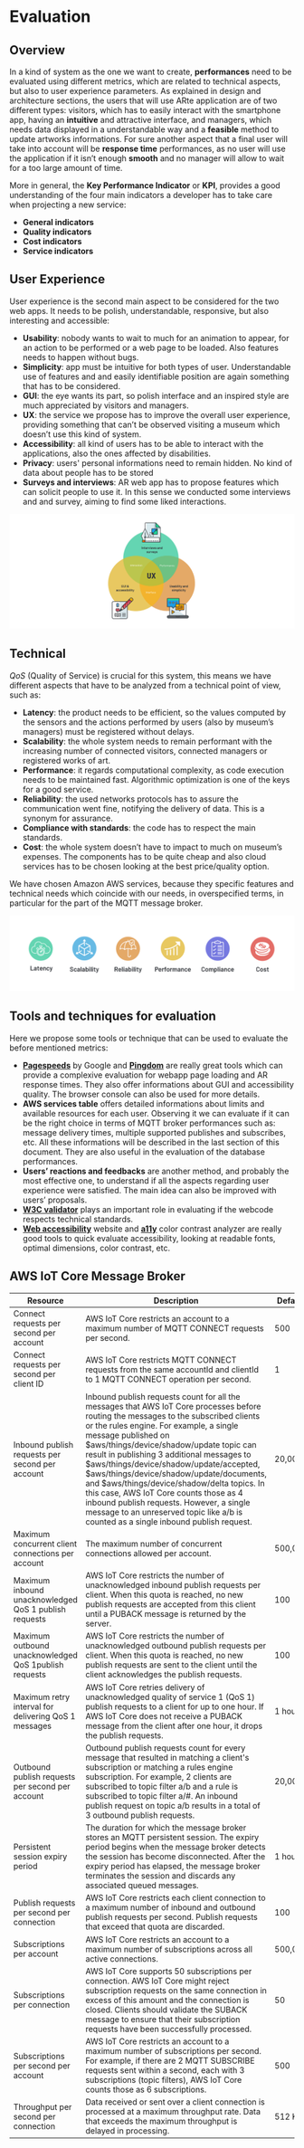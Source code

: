 # Evaluation

## Overview
In a kind of system as the one we want to create, **performances** need to be evaluated using different metrics, which are related to technical aspects, but also to user experience parameters. 
As explained in design and architecture sections, the users that will use ARte application are of two different types: visitors, which has to easily interact with the smartphone app, having an **intuitive** and attractive interface, and managers, which needs data displayed in a understandable way and a **feasible** method to update artworks informations. 
For sure another aspect that a final user will take into account will be **response time** performances, as no user will use the application if it isn’t enough **smooth** and no manager will allow to wait for a too large amount of time.

More in general, the **Key Performance Indicator** or **KPI**, provides a good understanding of the four main indicators a developer has to take care when projecting a new service:

- **General indicators**
- **Quality indicators**
- **Cost indicators**
- **Service indicators**

 
## User Experience
User experience is the second main aspect to be considered for the two web apps. It needs to be polish, understandable, responsive, but also interesting and accessible:

- **Usability**: nobody wants to wait to much for an animation to appear, for an action to be performed or a web page to be loaded. Also features needs to happen without bugs.
- **Simplicity**: app must be intuitive for both types of user. Understandable use of features and and easily identifiable position are again something that has to be considered.
- **GUI**: the eye wants its part, so polish interface and an inspired style are much appreciated by visitors and managers.
- **UX**: the service we propose has to improve the overall user experience, providing something that can’t be observed visiting a museum which doesn’t use this kind of system. 
- **Accessibility**: all kind of users has to be able to interact with the applications, also the ones affected by disabilities.
- **Privacy**: users' personal informations need to remain hidden. No kind of data about people has to be stored 
- **Surveys and interviews**: AR web app has to propose features which can solicit people to use it. In this sense we conducted some interviews and and survey, aiming to find some liked interactions.

![User experience evaluation](/img/user_experience_evaluation.png) 

## Technical
*QoS* (Quality of Service) is crucial for this system, this means we have different aspects that have to be analyzed from a technical point of view, such as:

- **Latency**: the product needs to be efficient, so the values computed by the sensors and the actions performed by users (also by museum’s managers) must be registered without delays. 
- **Scalability**: the whole system needs to remain performant with the increasing number of connected visitors, connected managers or registered works of art.
- **Performance**: it regards computational complexity, as code execution needs to be maintained fast. Algorithmic optimization is one of the keys for a good service.
- **Reliability**: the used networks protocols has to assure the communication went fine, notifying the delivery of data. This is a synonym for assurance.
- **Compliance with standards**: the code has to respect the main standards.
- **Cost**: the whole system doesn’t have to impact to much on museum’s expenses. The components has to be quite cheap and also cloud services has to be chosen looking at the best price/quality option.

We have chosen Amazon AWS services, because they specific features and technical needs which coincide with our needs, in overspecified terms, in particular for the part of the MQTT message broker. 

![Technology evaluation](/img/technology_evaluation.png) 

## Tools and techniques for evaluation
Here we propose some tools or technique that can be used to evaluate the before mentioned metrics:

- [**Pagespeeds**](https://developers.google.com/speed/pagespeed/insights) by Google and [**Pingdom**](https://tools.pingdom.com/) are really great tools which can provide a complexive evaluation for webapp page loading and AR response times. They also offer informations about GUI and accessibility quality. The browser console can also be used for more details.
- **AWS services table** offers detailed informations about limits and available resources for each user. Observing it we can evaluate if it can be the right choice in terms of MQTT broker performances such as: message delivery times, multiple supported publishes and subscribes, etc. All these informations will be described in the last section of this document. They are also useful in the evaluation of the database performances.
- **Users’ reactions and feedbacks** are another method, and probably the most effective one, to understand if all the aspects regarding user experience were satisfied. The main idea can also be improved with users’ proposals.
- [**W3C validator**](https://validator.w3.org/) plays an important role in evaluating if the webcode respects technical standards.
- [**Web accessibility**](https://webaccessibility.com/) website and [**a11y**](https://color.a11y.com/?wc3) color contrast analyzer are really good tools to quick evaluate accessibility, looking at readable fonts, optimal dimensions, color contrast, etc.

## AWS IoT Core Message Broker

| Resource | Description | Default | Adjustable |
| --- | --- | --- | --- |
| Connect requests per second per account | AWS IoT Core restricts an account to a maximum number of MQTT CONNECT requests per second. | 500 | Yes |
| Connect requests per second per client ID | AWS IoT Core restricts MQTT CONNECT requests from the same accountId and clientId to 1 MQTT CONNECT operation per second. | 1 | No |
| Inbound publish requests per second per account | Inbound publish requests count for all the messages that AWS IoT Core processes before routing the messages to the subscribed clients or the rules engine. For example, a single message published on $aws/things/device/shadow/update topic can result in publishing 3 additional messages to $aws/things/device/shadow/update/accepted, $aws/things/device/shadow/update/documents, and $aws/things/device/shadow/delta topics. In this case, AWS IoT Core counts those as 4 inbound publish requests. However, a single message to an unreserved topic like a/b is counted as a single inbound publish request. | 20,000 | Yes |
| Maximum concurrent client connections per account | The maximum number of concurrent connections allowed per account. | 500,000 | Yes |
| Maximum inbound unacknowledged QoS 1 publish requests | AWS IoT Core restricts the number of unacknowledged inbound publish requests per client. When this quota is reached, no new publish requests are accepted from this client until a PUBACK message is returned by the server. | 100 | No |
| Maximum outbound unacknowledged QoS 1publish requests | AWS IoT Core restricts the number of unacknowledged outbound publish requests per client. When this quota is reached, no new publish requests are sent to the client until the client acknowledges the publish requests. | 100 | No |
| Maximum retry interval for delivering QoS 1 messages | AWS IoT Core retries delivery of unacknowledged quality of service 1 (QoS 1) publish requests to a client for up to one hour. If AWS IoT Core does not receive a PUBACK message from the client after one hour, it drops the publish requests. | 1 hour | No |
| Outbound publish requests per second per account | Outbound publish requests count for every message that resulted in matching a client's subscription or matching a rules engine subscription. For example, 2 clients are subscribed to topic filter a/b and a rule is subscribed to topic filter a/#. An inbound publish request on topic a/b results in a total of 3 outbound publish requests. | 20,000 | Yes |
| Persistent session expiry period | The duration for which the message broker stores an MQTT persistent session. The expiry period begins when the message broker detects the session has become disconnected. After the expiry period has elapsed, the message broker terminates the session and discards any associated queued messages. | 1 hour | Yes |
| Publish requests per second per connection | AWS IoT Core restricts each client connection to a maximum number of inbound and outbound publish requests per second. Publish requests that exceed that quota are discarded. | 100 | No |
| Subscriptions per account | AWS IoT Core restricts an account to a maximum number of subscriptions across all active connections. | 500,000 | Yes |
| Subscriptions per connection | AWS IoT Core supports 50 subscriptions per connection. AWS IoT Core might reject subscription requests on the same connection in excess of this amount and the connection is closed. Clients should validate the SUBACK message to ensure that their subscription requests have been successfully processed. | 50 | No |
| Subscriptions per second per account | AWS IoT Core restricts an account to a maximum number of subscriptions per second. For example, if there are 2 MQTT SUBSCRIBE requests sent within a second, each with 3 subscriptions (topic filters), AWS IoT Core counts those as 6 subscriptions. | 500 | Yes |
| Throughput per second per connection | Data received or sent over a client connection is processed at a maximum throughput rate. Data that exceeds the maximum throughput is delayed in processing. | 512 KiB | No |
